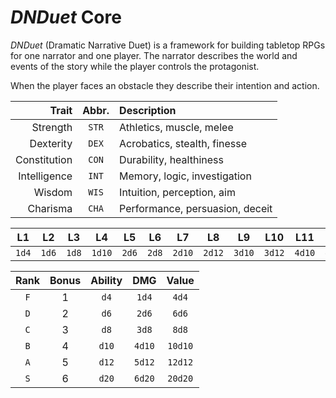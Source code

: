 # *DNDuet* Core
*DNDuet* (Dramatic Narrative Duet) is a framework for building tabletop RPGs for one narrator and one player. The narrator describes the world and events of the story while the player controls the protagonist.

When the player faces an obstacle they describe their intention and action.

| Trait | Abbr. | Description |
| ---:|:---:|:--- |
| Strength | `STR` | Athletics, muscle, melee |
| Dexterity | `DEX` | Acrobatics, stealth, finesse |
| Constitution | `CON` | Durability, healthiness |
| Intelligence | `INT` | Memory, logic, investigation |
| Wisdom | `WIS` | Intuition, perception, aim |
| Charisma | `CHA` | Performance, persuasion, deceit |


| L1 | L2 | L3 | L4 | L5 | L6 | L7 | L8 | L9 | L10 | L11 | L12 |
|:---:|:---:|:---:|:---:|:---:|:---:|:---:|:---:|:---:|:---:|:---:|:---:|
| `1d4` | `1d6` | `1d8` | `1d10` | `2d6` | `2d8` | `2d10` | `2d12` | `3d10` | `3d12` | `4d10` | `4d12` |


| Rank | Bonus | Ability | DMG | Value |
|:---:|:---:|:---:|:---:|:---:|
| `F` | 1 | `d4` | `1d4` | `4d4` |
| `D` | 2 | `d6` | `2d6` | `6d6` |
| `C` | 3 | `d8` | `3d8` | `8d8` |
| `B` | 4 | `d10` | `4d10` | `10d10` |
| `A` | 5 | `d12` | `5d12` | `12d12` |
| `S` | 6 | `d20` | `6d20` | `20d20` |
